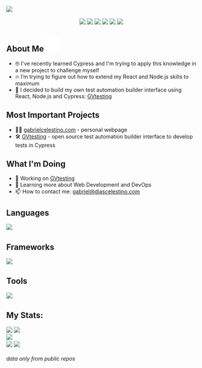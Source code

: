 <a href="#"><img src="./business-card.gif"></a>

<div align="center">
  <a href="https://react.dev"><img src="https://img.shields.io/badge/-React-05122A?style=for-the-badge&color=282a36&logo=react&logoColor=61DAFB" /></a>
  <a href="https://nodejs.org"><img src="https://img.shields.io/badge/-Node.js-05122A?style=for-the-badge&color=282a36&logo=nodedotjs&logoColor=339933" /></a>
  <a href="https://www.cypress.io"><img src="https://img.shields.io/badge/-Cypress-05122A?style=for-the-badge&color=282a36&logo=cypress&logoColor=69D3A7" /></a>
  <a href="https://learn.microsoft.com/en-us/dotnet/csharp"><img src="https://img.shields.io/badge/-C%23-05122A?style=for-the-badge&color=282a36&logo=csharp&logoColor=512BD4" /></a>
  <a href="https://www.selenium.dev"><img src="https://img.shields.io/badge/-Selenium-05122A?style=for-the-badge&color=282a36&logo=selenium&logoColor=43B02A" /></a>
  <a href="https://azure.microsoft.com/en-us/products/devops"><img src="https://img.shields.io/badge/-Azure%20DevOps-05122A?style=for-the-badge&color=282a36&logo=azuredevops&logoColor=0078D7" /></a>
</div>

## About Me <a href="#"><img width="40px" src="animated.svg"></a>

- 🤓 I've recently learned Cypress and I'm trying to apply this knowledge in a new project to challenge myself
- 🔥 I’m trying to figure out how to extend my React and Node.js skills to maximum
- 🚀 I decided to build my own test automation builder interface using React, Node.js and Cypress: [GVtesting](https://github.com/DevCelestino/GVtesting)

## Most Important Projects

- 👨‍💻 [gabrielcelestino.com](https://gabrielcelestino.com) - personal webpage
- 🛠️ [GVtesting](https://github.com/DevCelestino/GVtesting) - open source test automation builder interface to develop tests in Cypress

## What I'm Doing

- 🔭 Working on [GVtesting](https://github.com/DevCelestino/GVtesting)
- 🌱 Learning more about Web Development and DevOps
- 📫 How to contact me: gabriel@diascelestino.com

## Languages

<p align="left"><a href="#"><img src="https://skillicons.dev/icons?i=html,css,js,ts,cs,gherkin"></a></p>

## Frameworks

<p align="left"><a href="#"><img src="https://skillicons.dev/icons?i=react,tailwind,materialui,nodejs,nextjs,express,prisma,cypress,selenium,jest"></a></p>

## Tools

<p align="left"><a href="#"><img src="https://skillicons.dev/icons?i=visualstudio,vscode,mysql,git,github,azure,figma,postman,npm,unity"></a></p>

## My Stats:
  
<div>
  <a href="#"><img width="49.7%" src="http://github-profile-summary-cards.vercel.app/api/cards/stats?username=DevCelestino&theme=ayu_mirage" /></a>
  <a href="#"><img width="49.7%" src="http://github-profile-summary-cards.vercel.app/api/cards/repos-per-language?username=DevCelestino&theme=ayu_mirage" /></a>
</div>
<a href="#"><img width="100%" src="http://github-profile-summary-cards.vercel.app/api/cards/profile-details?username=devcelestino&theme=ayu_mirage" /></a>
<div>
  <a href="#"><img width="49.7%" src="http://github-profile-summary-cards.vercel.app/api/cards/most-commit-language?username=DevCelestino&theme=ayu_mirage" /></a>
  <a href="#"><img width="49.7%" src="http://github-profile-summary-cards.vercel.app/api/cards/productive-time?username=DevCelestino&theme=ayu_mirage&utcOffset=8" /></a>
</div>

###### *data only from public repos*
